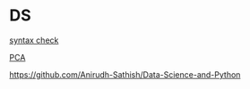 # DS


[syntax check](https://codeshare.io/DZWoNk)

[PCA](https://github.com/bhendi-boi/Intro-to-Data-science/blob/main/ass.ipynb)

https://github.com/Anirudh-Sathish/Data-Science-and-Python

